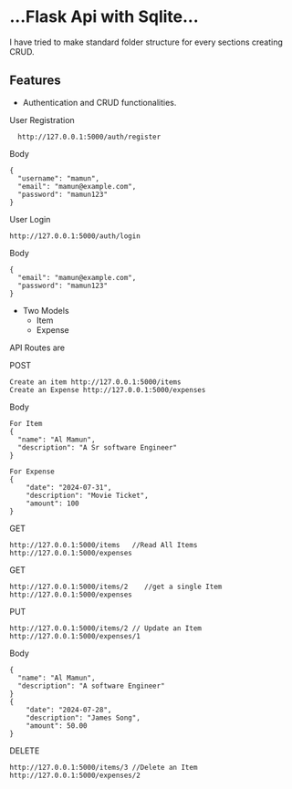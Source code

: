 # ...Flask Api with Sqlite... 



I have tried to make standard folder structure for every sections creating CRUD.


## Features
+ Authentication and CRUD functionalities.

User Registration
```
  http://127.0.0.1:5000/auth/register
```
  Body
```
{
  "username": "mamun",
  "email": "mamun@example.com",
  "password": "mamun123"
}

```
User Login
```
http://127.0.0.1:5000/auth/login
```
Body
```
{
  "email": "mamun@example.com",
  "password": "mamun123"
}

```

  


+ Two Models 
   - Item
   - Expense


API Routes are

POST 
```
Create an item http://127.0.0.1:5000/items
Create an Expense http://127.0.0.1:5000/expenses
```


Body
```
For Item
{
  "name": "Al Mamun",
  "description": "A Sr software Engineer"
}

For Expense 
{
    "date": "2024-07-31",
    "description": "Movie Ticket",
    "amount": 100
}
```


GET 
 ```
http://127.0.0.1:5000/items   //Read All Items
http://127.0.0.1:5000/expenses
 ```


GET
```
http://127.0.0.1:5000/items/2    //get a single Item
http://127.0.0.1:5000/expenses

```

PUT
```
http://127.0.0.1:5000/items/2 // Update an Item
http://127.0.0.1:5000/expenses/1
```


Body
```
{
  "name": "Al Mamun",
  "description": "A software Engineer"
}
{
    "date": "2024-07-28",
    "description": "James Song",
    "amount": 50.00
}
```


DELETE 
```
http://127.0.0.1:5000/items/3 //Delete an Item
http://127.0.0.1:5000/expenses/2
```


